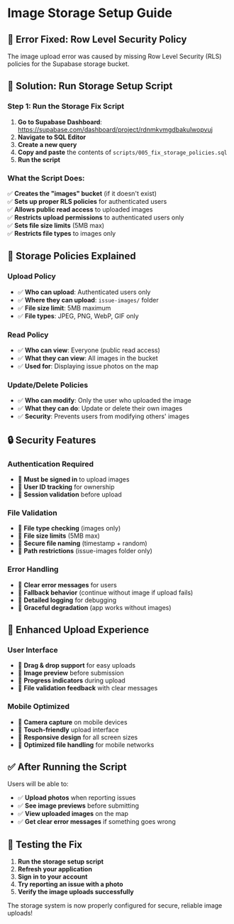# Image Storage Setup Guide

## 🚨 **Error Fixed: Row Level Security Policy**

The image upload error was caused by missing Row Level Security (RLS) policies for the Supabase storage bucket.

## 🔧 **Solution: Run Storage Setup Script**

### **Step 1: Run the Storage Fix Script**

1. **Go to Supabase Dashboard**: https://supabase.com/dashboard/project/rdnmkvmgdbakulwopvuj
2. **Navigate to SQL Editor**
3. **Create a new query**
4. **Copy and paste** the contents of `scripts/005_fix_storage_policies.sql`
5. **Run the script**

### **What the Script Does:**

✅ **Creates the "images" bucket** (if it doesn't exist)  
✅ **Sets up proper RLS policies** for authenticated users  
✅ **Allows public read access** to uploaded images  
✅ **Restricts upload permissions** to authenticated users only  
✅ **Sets file size limits** (5MB max)  
✅ **Restricts file types** to images only  

## 🎯 **Storage Policies Explained**

### **Upload Policy**
- ✅ **Who can upload**: Authenticated users only
- ✅ **Where they can upload**: `issue-images/` folder
- ✅ **File size limit**: 5MB maximum
- ✅ **File types**: JPEG, PNG, WebP, GIF only

### **Read Policy**
- ✅ **Who can view**: Everyone (public read access)
- ✅ **What they can view**: All images in the bucket
- ✅ **Used for**: Displaying issue photos on the map

### **Update/Delete Policies**
- ✅ **Who can modify**: Only the user who uploaded the image
- ✅ **What they can do**: Update or delete their own images
- ✅ **Security**: Prevents users from modifying others' images

## 🔒 **Security Features**

### **Authentication Required**
- 🔐 **Must be signed in** to upload images
- 🔐 **User ID tracking** for ownership
- 🔐 **Session validation** before upload

### **File Validation**
- 📁 **File type checking** (images only)
- 📁 **File size limits** (5MB max)
- 📁 **Secure file naming** (timestamp + random)
- 📁 **Path restrictions** (issue-images folder only)

### **Error Handling**
- 🚨 **Clear error messages** for users
- 🚨 **Fallback behavior** (continue without image if upload fails)
- 🚨 **Detailed logging** for debugging
- 🚨 **Graceful degradation** (app works without images)

## 🎨 **Enhanced Upload Experience**

### **User Interface**
- 📸 **Drag & drop support** for easy uploads
- 📸 **Image preview** before submission
- 📸 **Progress indicators** during upload
- 📸 **File validation feedback** with clear messages

### **Mobile Optimized**
- 📱 **Camera capture** on mobile devices
- 📱 **Touch-friendly** upload interface
- 📱 **Responsive design** for all screen sizes
- 📱 **Optimized file handling** for mobile networks

## ✅ **After Running the Script**

Users will be able to:
- ✅ **Upload photos** when reporting issues
- ✅ **See image previews** before submitting
- ✅ **View uploaded images** on the map
- ✅ **Get clear error messages** if something goes wrong

## 🧪 **Testing the Fix**

1. **Run the storage setup script**
2. **Refresh your application**
3. **Sign in to your account**
4. **Try reporting an issue with a photo**
5. **Verify the image uploads successfully**

The storage system is now properly configured for secure, reliable image uploads!
